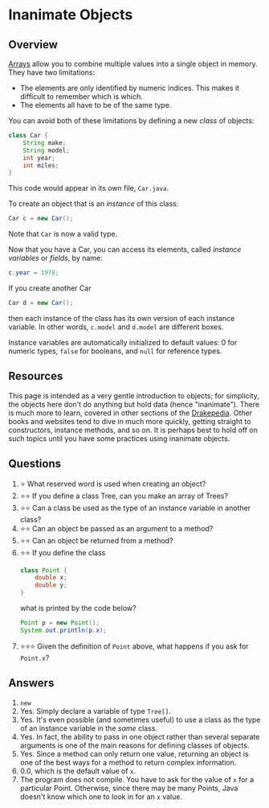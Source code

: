 # Inanimate Objects
## Overview
[Arrays](arrays.md) allow you to combine multiple values into a single object in memory. They have two limitations:

- The elements are only identified by numeric indices. This makes it difficult to remember which is which.
- The elements all have to be of the same type.

You can avoid both of these limitations by defining a new *class* of objects:
```java
class Car {
    String make;
    String model;
    int year;
    int miles;
}
```
This code would appear in its own file, `Car.java`.

To create an object that is an *instance* of this class:
```java
Car c = new Car();
```
Note that `Car` is now a valid type.

Now that you have a Car, you can access its elements, called *instance variables* or *fields*, by name:
```java
c.year = 1978;
```

If you create another Car
```java
Car d = new Car();
```
then each instance of the class has its own version of each instance variable. In other words, `c.model` and `d.model` are different boxes.

Instance variables are automatically initialized to default values: 0 for numeric types, `false` for booleans, and `null` for reference types.
## Resources
This page is intended as a very gentle introduction to objects; for simplicity, the objects here don't do anything but hold data (hence "inanimate"). There is much more to learn, covered in other sections of the [Drakepedia](../README.md). Other books and websites tend to dive in much more quickly, getting straight to constructors, instance methods, and so on. It is perhaps best to hold off on such topics until you have some practices using inanimate objects.
## Questions
1. :star: What reserved word is used when creating an object?
1. :star::star: If you define a class Tree, can you make an array of Trees?
1. :star::star: Can a class be used as the type of an instance variable in another class?
1. :star::star: Can an object be passed as an argument to a method?
1. :star::star: Can an object be returned from a method?
1. :star::star: If you define the class
    ```java
    class Point {
        double x;
        double y;
    }
    ```
    what is printed by the code below?
    ```java
    Point p = new Point();
    System.out.println(p.x);
    ```
1. :star::star::star: Given the definition of `Point` above, what happens if you ask for `Point.x`?
## Answers
1. `new`
1. Yes. Simply declare a variable of type `Tree[]`.
1. Yes. It's even possible (and sometimes useful) to use a class as the type of an instance variable in the *same* class.
1. Yes. In fact, the ability to pass in one object rather than several separate arguments is one of the main reasons for defining classes of objects.
1. Yes. Since a method can only return one value, returning an object is one of the best ways for a method to return complex information.
1. 0.0, which is the default value of `x`.
1. The program does not compile. You have to ask for the value of `x` for a particular Point. Otherwise, since there may be many Points, Java doesn't know which one to look in for an `x` value.
